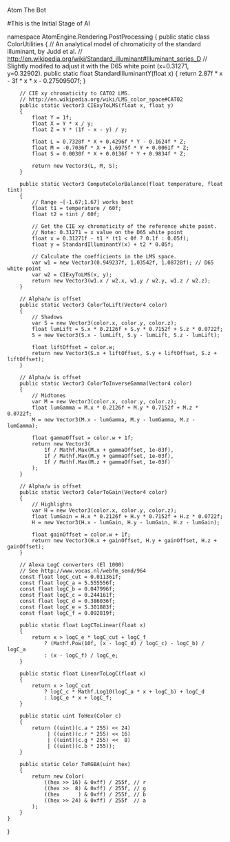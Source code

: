 Atom The Bot

#This is the Initial Stage of AI

namespace AtomEngine.Rendering.PostProcessing
{
    public static class ColorUtilities
    {
        // An analytical model of chromaticity of the standard illuminant, by Judd et al.
        // http://en.wikipedia.org/wiki/Standard_illuminant#Illuminant_series_D
        // Slightly modifed to adjust it with the D65 white point (x=0.31271, y=0.32902).
        public static float StandardIlluminantY(float x)
        {
            return 2.87f * x - 3f * x * x - 0.27509507f;
        }

        // CIE xy chromaticity to CAT02 LMS.
        // http://en.wikipedia.org/wiki/LMS_color_space#CAT02
        public static Vector3 CIExyToLMS(float x, float y)
        {
            float Y = 1f;
            float X = Y * x / y;
            float Z = Y * (1f - x - y) / y;

            float L = 0.7328f * X + 0.4296f * Y - 0.1624f * Z;
            float M = -0.7036f * X + 1.6975f * Y + 0.0061f * Z;
            float S = 0.0030f * X + 0.0136f * Y + 0.9834f * Z;

            return new Vector3(L, M, S);
        }

        public static Vector3 ComputeColorBalance(float temperature, float tint)
        {
            // Range ~[-1.67;1.67] works best
            float t1 = temperature / 60f;
            float t2 = tint / 60f;

            // Get the CIE xy chromaticity of the reference white point.
            // Note: 0.31271 = x value on the D65 white point
            float x = 0.31271f - t1 * (t1 < 0f ? 0.1f : 0.05f);
            float y = StandardIlluminantY(x) + t2 * 0.05f;

            // Calculate the coefficients in the LMS space.
            var w1 = new Vector3(0.949237f, 1.03542f, 1.08728f); // D65 white point
            var w2 = CIExyToLMS(x, y);
            return new Vector3(w1.x / w2.x, w1.y / w2.y, w1.z / w2.z);
        }

        // Alpha/w is offset
        public static Vector3 ColorToLift(Vector4 color)
        {
            // Shadows
            var S = new Vector3(color.x, color.y, color.z);
            float lumLift = S.x * 0.2126f + S.y * 0.7152f + S.z * 0.0722f;
            S = new Vector3(S.x - lumLift, S.y - lumLift, S.z - lumLift);

            float liftOffset = color.w;
            return new Vector3(S.x + liftOffset, S.y + liftOffset, S.z + liftOffset);
        }

        // Alpha/w is offset
        public static Vector3 ColorToInverseGamma(Vector4 color)
        {
            // Midtones
            var M = new Vector3(color.x, color.y, color.z);
            float lumGamma = M.x * 0.2126f + M.y * 0.7152f + M.z * 0.0722f;
            M = new Vector3(M.x - lumGamma, M.y - lumGamma, M.z - lumGamma);

            float gammaOffset = color.w + 1f;
            return new Vector3(
                1f / Mathf.Max(M.x + gammaOffset, 1e-03f),
                1f / Mathf.Max(M.y + gammaOffset, 1e-03f),
                1f / Mathf.Max(M.z + gammaOffset, 1e-03f)
            );
        }

        // Alpha/w is offset
        public static Vector3 ColorToGain(Vector4 color)
        {
            // Highlights
            var H = new Vector3(color.x, color.y, color.z);
            float lumGain = H.x * 0.2126f + H.y * 0.7152f + H.z * 0.0722f;
            H = new Vector3(H.x - lumGain, H.y - lumGain, H.z - lumGain);

            float gainOffset = color.w + 1f;
            return new Vector3(H.x + gainOffset, H.y + gainOffset, H.z + gainOffset);
        }

        // Alexa LogC converters (El 1000)
        // See http://www.vocas.nl/webfm_send/964
        const float logC_cut = 0.011361f;
        const float logC_a = 5.555556f;
        const float logC_b = 0.047996f;
        const float logC_c = 0.244161f;
        const float logC_d = 0.386036f;
        const float logC_e = 5.301883f;
        const float logC_f = 0.092819f;

        public static float LogCToLinear(float x)
        {
            return x > logC_e * logC_cut + logC_f
                ? (Mathf.Pow(10f, (x - logC_d) / logC_c) - logC_b) / logC_a
                : (x - logC_f) / logC_e;
        }

        public static float LinearToLogC(float x)
        {
            return x > logC_cut
                ? logC_c * Mathf.Log10(logC_a * x + logC_b) + logC_d
                : logC_e * x + logC_f;
        }

        public static uint ToHex(Color c)
        {
            return ((uint)(c.a * 255) << 24)
                 | ((uint)(c.r * 255) << 16)
                 | ((uint)(c.g * 255) <<  8)
                 | ((uint)(c.b * 255));
        }

        public static Color ToRGBA(uint hex)
        {
            return new Color(
                ((hex >> 16) & 0xff) / 255f, // r
                ((hex >>  8) & 0xff) / 255f, // g
                ((hex      ) & 0xff) / 255f, // b
                ((hex >> 24) & 0xff) / 255f  // a
            );
        }
    }
}

